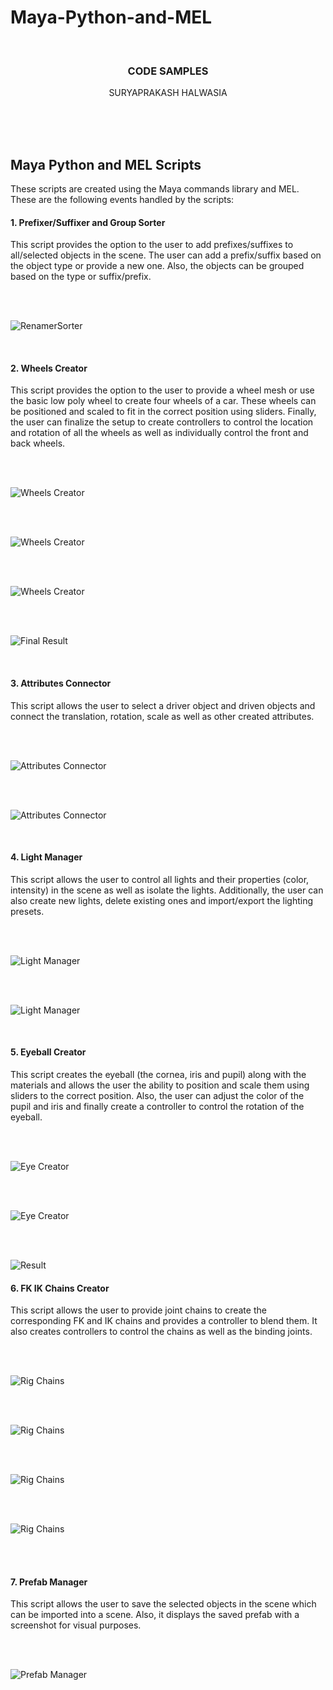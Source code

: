 # Maya-Python-and-MEL
<a name="readme-top"></a>


<!-- PROJECT LOGO -->
<br />

<h3 align="center">CODE SAMPLES</h3>

<p align="center">
    SURYAPRAKASH HALWASIA
  
    
</p>
<br />
  
<br />


<br />



<!-- MAYA PYTHON AND MEL SCRIPTS -->
## Maya Python and MEL Scripts

These scripts are created using the Maya commands library and MEL. These are the following
events handled by the scripts:

#### 1. Prefixer/Suffixer and Group Sorter

This script provides the option to the user to add prefixes/suffixes to all/selected objects in the scene.
The user can add a prefix/suffix based on the object type or provide a new one. Also, 
the objects can be grouped based on the type or suffix/prefix.

<br />
 <br />

![RenamerSorter](https://static.wixstatic.com/media/4d9930_141c1cd25a344d818b2f1c22fafe779d~mv2.jpg/v1/fill/w_505,h_522,al_c,q_80,enc_auto/RenamerSorter_JPG.jpg)

<br />

#### 2. Wheels Creator
This script provides the option to the user to provide a wheel mesh or use the basic low poly 
wheel to create four wheels of a car. These wheels can be positioned and scaled to fit
in the correct position using sliders. Finally, the user can finalize the setup to create controllers
to control the location and rotation of all the wheels as well as individually control the front and back wheels.

<br />
 <br />

![Wheels Creator](https://static.wixstatic.com/media/4d9930_83145f7064b1490baa9318ef5ae1596b~mv2.jpg/v1/fill/w_458,h_396,al_c,q_80,enc_auto/wheelscreator_JPG.jpg)

<br />
 <br />
 

![Wheels Creator](https://static.wixstatic.com/media/4d9930_f46f29f8f2a44b7db5d4d1db75a47625~mv2.jpg/v1/fill/w_600,h_307,al_c,q_80,usm_0.66_1.00_0.01,enc_auto/4d9930_f46f29f8f2a44b7db5d4d1db75a47625~mv2.jpg)

<br />
 <br />
 
 
![Wheels Creator](https://static.wixstatic.com/media/4d9930_4b1681f582b54da98a02040fe948f171~mv2.jpg/v1/fill/w_600,h_307,al_c,q_80,usm_0.66_1.00_0.01,enc_auto/4d9930_4b1681f582b54da98a02040fe948f171~mv2.jpg)

<br />
 <br />

![Final Result](https://static.wixstatic.com/media/4d9930_d689cef9470e4b55b07766114913c81e~mv2.jpg/v1/fill/w_600,h_309,al_c,q_80,usm_0.66_1.00_0.01,enc_auto/4d9930_d689cef9470e4b55b07766114913c81e~mv2.jpg)

<br />

#### 3. Attributes Connector

This script allows the user to select a driver object and driven objects and connect the translation,
rotation, scale as well as other created attributes.

<br />
 <br />

![Attributes Connector](https://static.wixstatic.com/media/4d9930_eae259c72c384853ad66a0f4c287e041~mv2.jpg/v1/fill/w_525,h_521,al_c,q_80,enc_auto/AttributesConnector_JPG.jpg)

<br />
 <br />

![Attributes Connector](https://static.wixstatic.com/media/4d9930_fde23cb8ea784cdfa256f5a67a96ea8f~mv2.jpg/v1/fill/w_600,h_483,al_c,q_80,usm_0.66_1.00_0.01,enc_auto/4d9930_fde23cb8ea784cdfa256f5a67a96ea8f~mv2.jpg)

<br />

#### 4. Light Manager
This script allows the user to control all lights and their properties (color, intensity) in the scene as well as isolate the lights. 
Additionally, the user can also create new lights, delete existing ones and import/export the lighting
presets.

<br />
 <br />

![Light Manager](https://static.wixstatic.com/media/4d9930_ffa968453b2c490587745a6998a82fe3~mv2.jpg/v1/fill/w_452,h_656,al_c,q_80,enc_auto/light_JPG.jpg)

<br />
 <br />

![Light Manager](https://static.wixstatic.com/media/4d9930_074a422846db41549f3a2697d17c61ab~mv2.jpg/v1/fill/w_413,h_600,al_c,q_80,usm_0.66_1.00_0.01,enc_auto/4d9930_074a422846db41549f3a2697d17c61ab~mv2.jpg)

<br />

#### 5. Eyeball Creator
This script creates the eyeball (the cornea, iris and pupil) along with the materials and
allows the user the ability to position and scale them using sliders to the correct position. Also,
the user can adjust the color of the pupil and iris and finally create a controller to control
the rotation of the eyeball.

<br />
 <br />

![Eye Creator](https://static.wixstatic.com/media/4d9930_849933dc6f474458859e74166e1a9dfc~mv2.jpg/v1/fill/w_544,h_659,al_c,q_80,enc_auto/EyeCreator3_JPG.jpg)

<br />
 <br />

![Eye Creator](https://static.wixstatic.com/media/4d9930_d240dfc4b3124d028419936552fcec17~mv2.jpg/v1/fill/w_600,h_309,al_c,q_80,usm_0.66_1.00_0.01,enc_auto/4d9930_d240dfc4b3124d028419936552fcec17~mv2.jpg)

<br />
 <br />

![Result](https://static.wixstatic.com/media/4d9930_10d642e1fc78486181df6968516204fd~mv2.jpg/v1/fill/w_600,h_308,al_c,q_80,usm_0.66_1.00_0.01,enc_auto/4d9930_10d642e1fc78486181df6968516204fd~mv2.jpg)
<br />

#### 6. FK IK Chains Creator
This script allows the user to provide joint chains to create the corresponding FK and IK chains
and provides a controller to blend them. It also creates controllers to control the chains as well
as the binding joints.

<br />
 <br />

![Rig Chains](https://static.wixstatic.com/media/4d9930_5ae43648d5b5400ebee8c5583ba2bdc5~mv2.jpg/v1/fill/w_439,h_558,al_c,q_80,enc_auto/RigChains_JPG.jpg)

<br />
 <br />

![Rig Chains](https://static.wixstatic.com/media/4d9930_047e3f6fec834de0b94c47e4d19692b2~mv2.jpg/v1/fill/w_439,h_558,al_c,q_80,enc_auto/4d9930_047e3f6fec834de0b94c47e4d19692b2~mv2.jpg)

<br />
 <br />

![Rig Chains](https://static.wixstatic.com/media/4d9930_223820b86e6d45829f3636d9df30d41d~mv2.jpg/v1/fill/w_600,h_313,al_c,q_80,usm_0.66_1.00_0.01,enc_auto/4d9930_223820b86e6d45829f3636d9df30d41d~mv2.jpg)

<br />
 <br />

![Rig Chains](https://static.wixstatic.com/media/4d9930_31aeb060ba7a4aedaf02bc6963cb5bed~mv2.jpg/v1/fill/w_600,h_310,al_c,q_80,usm_0.66_1.00_0.01,enc_auto/4d9930_31aeb060ba7a4aedaf02bc6963cb5bed~mv2.jpg)

<br />
<br />

#### 7. Prefab Manager
This script allows the user to save the selected objects in the scene which can be imported into a scene.
Also, it displays the saved prefab with a screenshot for visual purposes.

<br />
 <br />

![Prefab Manager](https://static.wixstatic.com/media/4d9930_521256fa26c040e0880a67c8addf4b3c~mv2.jpg/v1/fill/w_287,h_340,al_c,q_80,enc_auto/PrefabManager_JPG.jpg)

<br />
